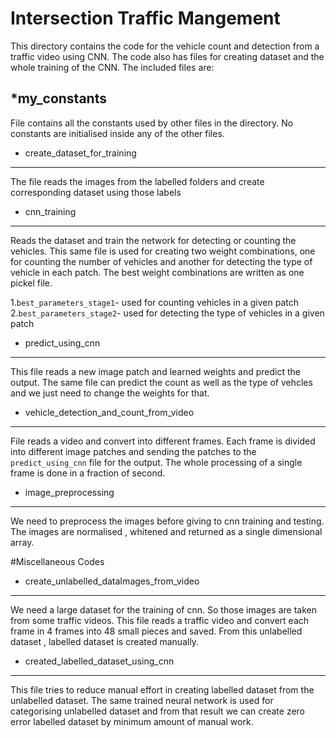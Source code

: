 Intersection Traffic Mangement
==============================
 
This directory contains the code for the vehicle count and detection from a traffic video using CNN. The code also has files for creating dataset and the whole training of the CNN. The included files are:  

*my_constants  
--------------
File contains all the constants used by other files in the directory. No constants are initialised inside any of the other files.

* create_dataset_for_training
---------------------------
The file reads the images from the labelled folders and create corresponding dataset using those labels

* cnn_training
------------
Reads the dataset and train the network for detecting or counting the vehicles. This same file is used for creating two weight combinations, one for counting the number of vehicles and another for detecting the type of vehicle in each patch. The best weight combinations are written as one pickel file.  

  1.`best_parameters_stage1`- used for counting vehicles in a given patch  
  2.`best_parameters_stage2`- used for detecting the type of vehicles in a given patch  

* predict_using_cnn
-----------------
This file reads a new image patch and learned weights and predict the output. The same file can predict the count as well as the type of vehcles and we just need to change the weights for that.

* vehicle_detection_and_count_from_video
--------------------------------------
File reads a video and convert into different frames. Each frame is divided into different image patches and sending the patches to the `predict_using_cnn` file for the output. The whole processing of a single frame is done in a fraction of second.

* image_preprocessing
-------------------
We need to preprocess the images before giving to cnn training and testing. The images are normalised , whitened and returned as a single dimensional array.

#Miscellaneous Codes

* create_unlabelled_dataImages_from_video
--------------------------------------
We need a large dataset for the training of cnn. So those images are taken from some traffic videos. This file reads a traffic video and convert each frame in 4 frames into 48 small pieces and saved. From this unlabelled dataset , labelled dataset is created manually.

* created_labelled_dataset_using_cnn
----------------------------------
This file tries to reduce manual effort in creating labelled dataset from the unlabelled dataset. The same trained neural network is used for categorising unlabelled dataset and from that result we can create zero error labelled dataset by minimum amount of manual work. 
